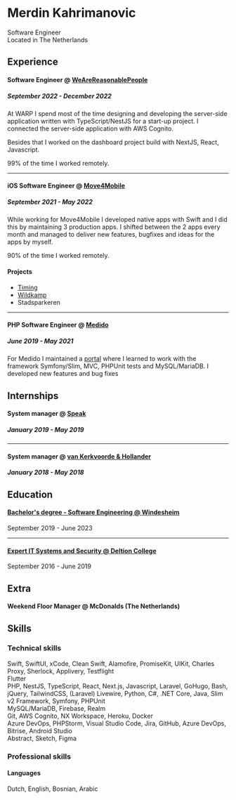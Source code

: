 # Merdin Kahrimanovic
Software Engineer<br>
Located in The Netherlands

## Experience

#### Software Engineer @ [WeAreReasonablePeople](https://wearereasonablepeople.com/) <br>
##### September 2022 - December 2022<br>
At WARP I spend most of the time designing and developing the server-side application written with TypeScript/NestJS for a start-up project. I connected the server-side application with AWS Cognito.

Besides that I worked on the dashboard project build with NextJS, React, Javascript. 

99% of the time I worked remotely.

---

#### iOS Software Engineer @ [Move4Mobile](http://move4mobile.com/)
##### September 2021 - May 2022<br>
While working for Move4Mobile I developed native apps with Swift and I did this by maintaining 3 production apps. I shifted between the 2 apps every month and managed to deliver new features, bugfixes and ideas for the apps by myself. 

90% of the time I worked remotely.

#### Projects
- [Timing](https://apps.apple.com/nl/app/timing-app/id783555866)
- [Wildkamp](https://apps.apple.com/al/app/wildkamp/id1563891212)
- Stadsparkeren

---

#### PHP Software Engineer @ [Medido](https://medido.com/en/) 
##### June 2019 - May 2021<br>
For Medido I maintained a [portal](http://portal.medido.com) where I learned to work with the framework Symfony/Slim, MVC, PHPUnit tests and MySQL/MariaDB. I developed new features and bug fixes


## Internships
#### System manager @ [Speak](http://speak.nl)
##### January 2019 - May 2019<br>
---
#### System manager @ [van Kerkvoorde & Hollander](https://kerkvoorde.nl)
##### January 2018 - May 2018<br>

## Education
#### [Bachelor's degree - Software Engineering @ Windesheim](https://www.windesheim.nl/opleidingen/deeltijd/bachelor/hbo-ict)
September 2019 - June 2023

---
#### [Expert IT Systems and Security @ Deltion College](https://www.deltion.nl/opleidingen/expert-it-systems-and-security)
September 2016 - June 2019


## Extra
#### Weekend Floor Manager @ McDonalds (The Netherlands)

## Skills
### Technical skills
Swift, SwiftUI, xCode, Clean Swift, Alamofire, PromiseKit, UIKit, Charles Proxy, Sherlock, Applivery, Testflight <br>
Flutter <br>
PHP, NestJS, TypeScript, React, Next.js, Javascript, Laravel, GoHugo, Bash, jQuery, TailwindCSS, (Laravel) Livewire, Python, C#, .NET Core, Java, Slim v2 Framework, Symfony, PHPUnit <br>
MySQL/MariaDB, Firebase, Realm <br>
Git, AWS Cognito, NX Workspace, Heroku, Docker <br>
Azure DevOps, PHPStorm, Visual Studio Code, Jira, GitHub, Azure DevOps, Bitrise, Android Studio <br>
Abstract, Sketch, Figma <br>

### Professional skills
#### Languages
Dutch, English, Bosnian, Arabic
